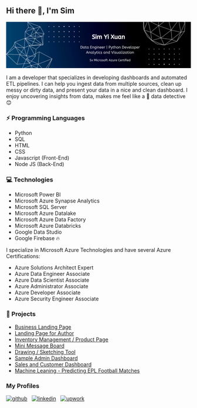 ## Hi there 👋, I'm Sim
![](https://github.com/yxuan1996/yxuan1996/raw/main/My%20Profile%20Banner.png)

I am a developer that specializes in developing dashboards and automated ETL pipelines. 
I can help you ingest data from multiple sources, clean up messy or dirty data, and present your data in a nice and clean dashboard.
I enjoy uncovering insights from data, makes me feel like a 🔎 data detective 😊  

### ⚡ Programming Languages
- Python
- SQL
- HTML
- CSS
- Javascript (Front-End)
- Node JS (Back-End)

### 💻 Technologies
- Microsoft Power BI
- Microsoft Azure Synapse Analytics
- Microsoft SQL Server
- Microsoft Azure Datalake
- Microsoft Azure Data Factory
- Microsoft Azure Databricks
- Google Data Studio
- Google Firebase 🔥  


I specialize in Microsoft Azure Technologies and have several Azure Certifications:
- Azure Solutions Architect Expert
- Azure Data Engineer Associate
- Azure Data Scientist Associate
- Azure Administrator Associate
- Azure Developer Associate
- Azure Security Engineer Associate

### 💼 Projects
- [Business Landing Page](https://ramuanflavours.com/)
- [Landing Page for Author](https://yxuan1996.github.io/Malcolm-Website/)
- [Inventory Management / Product Page](https://beyondrealms-travel.onrender.com/)
- [Mini Message Board](https://mini-message-board-r8hr.onrender.com/)
- [Drawing / Sketching Tool](https://yxuan1996.github.io/Etch-a-Sketch/)
- [Sample Admin Dashboard](https://yxuan1996.github.io/Admin-Dashboard/)
- [Sales and Customer Dashboard](https://bit.ly/3KdvaPE)
- [Machine Leaning - Predicting EPL Football Matches](https://github.com/yxuan1996/predicting_epl_matches)

### My Profiles
[<img src='https://cdn.jsdelivr.net/npm/simple-icons@3.0.1/icons/github.svg' alt='github' height='40'>](https://github.com/yxuan1996) &nbsp; [<img src='https://cdn.jsdelivr.net/npm/simple-icons@3.0.1/icons/linkedin.svg' alt='linkedin' height='40'>](https://www.linkedin.com/in/yi-xuan-sim-9ab035109/) &nbsp;  [<img src='https://cdn.jsdelivr.net/npm/simple-icons@3.0.1/icons/upwork.svg' alt='upwork' height='40'>](https://www.upwork.com/freelancers/~01484ede515815e8e6)  

<!---
![GitHub streak stats](https://github-readme-streak-stats.herokuapp.com/?user=yxuan1996)  
--->

<!---
yxuan1996/yxuan1996 is a ✨ special ✨ repository because its `README.md` (this file) appears on your GitHub profile.
You can click the Preview link to take a look at your changes.
--->
